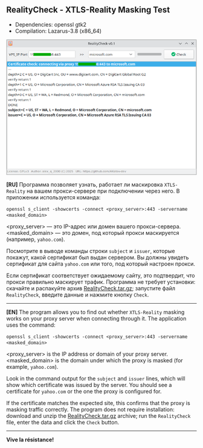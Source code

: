RealityCheck - XTLS-Reality Masking Test
---

+ Dependencies: openssl gtk2
+ Compilation: Lazarus-3.8 (x86_64)

![](https://github.com/AKotov-dev/RealityCheck/blob/main/ScreenShot1.png)

**[RU]** Программа позволяет узнать, работает ли маскировка `XTLS-Reality` на вашем прокси-сервере при подключении через него. В приложении используется команда:
```
openssl s_client -showcerts -connect <proxy_server>:443 -servername <masked_domain>
```
<proxy_server> — это IP-адрес или домен вашего прокси-сервера.  
<masked_domain> — это домен, под который прокси маскируется (например, `yahoo.com`).

Посмотрите в выводе команды строки `subject` и `issuer`, которые покажут, какой сертификат был выдан сервером. Вы должны увидеть сертификат для сайта `yahoo.com` или того, под который настроен прокси.

Если сертификат соответствует ожидаемому сайту, это подтвердит, что прокси правильно маскирует трафик. Программа не требует установки: скачайте и распакуйте архив [RealityCheck.tar.gz](https://github.com/AKotov-dev/RealityCheck/raw/refs/heads/main/RealityCheck.tar.gz); запустите файл `RealityCheck`, введите данные и нажмите кнопку `Check`.

---

**[EN]** The program allows you to find out whether `XTLS-Reality` masking works on your proxy server when connecting through it. The application uses the command:
```
openssl s_client -showcerts -connect <proxy_server>:443 -servername <masked_domain>
```
<proxy_server> is the IP address or domain of your proxy server.  
<masked_domain> is the domain under which the proxy is masked (for example, `yahoo.com`).

Look in the command output for the `subject` and `issuer` lines, which will show which certificate was issued by the server. You should see a certificate for `yahoo.com` or the one the proxy is configured for.

If the certificate matches the expected site, this confirms that the proxy is masking traffic correctly. The program does not require installation: download and unzip the [RealityCheck.tar.gz](https://github.com/AKotov-dev/RealityCheck/raw/refs/heads/main/RealityCheck.tar.gz) archive; run the `RealityCheck` file, enter the data and click the `Check` button.

---
**Vive la résistance!**

